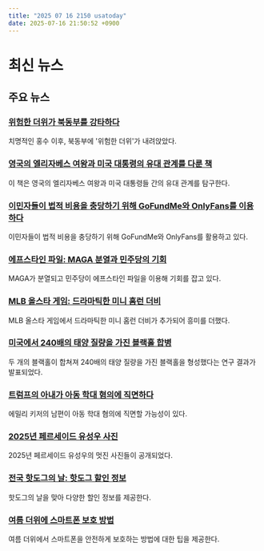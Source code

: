 ```yaml
---
title: "2025 07 16 2150 usatoday"
date: 2025-07-16 21:50:52 +0900
---
```


# 최신 뉴스

## 주요 뉴스
### [위험한 더위가 북동부를 강타하다](https://www.usatoday.com/story/news/nation/2025/07/16/heat-advisory-northeast-national-hurricane-center-gulf/85235629007/)
치명적인 홍수 이후, 북동부에 '위험한 더위'가 내려앉았다.
### [영국의 엘리자베스 여왕과 미국 대통령의 유대 관계를 다룬 책](https://www.usatoday.com/story/news/politics/2025/07/16/queen-elizabeth-us-presidents-bond-book/84533324007/)
이 책은 영국의 엘리자베스 여왕과 미국 대통령들 간의 유대 관계를 탐구한다.
### [이민자들이 법적 비용을 충당하기 위해 GoFundMe와 OnlyFans를 이용하다](https://www.usatoday.com/story/news/nation/2025/07/16/immigrants-gofundme-onlyfans-legal-fees/84597259007/)
이민자들이 법적 비용을 충당하기 위해 GoFundMe와 OnlyFans를 활용하고 있다.
### [에프스타인 파일: MAGA 분열과 민주당의 기회](https://www.usatoday.com/story/news/politics/2025/07/15/jeffrey-epstein-client-list-files-trump-latest/85215158007/)
MAGA가 분열되고 민주당이 에프스타인 파일을 이용해 기회를 잡고 있다.
### [MLB 올스타 게임: 드라마틱한 미니 홈런 더비](https://www.usatoday.com/story/sports/mlb/columnist/gabe-lacques/2025/07/16/mlb-all-star-game-tiebreaker-atlanta/85230360007/)
MLB 올스타 게임에서 드라마틱한 미니 홈런 더비가 추가되어 흥미를 더했다.
### [미국에서 240배의 태양 질량을 가진 블랙홀 합병](https://www.usatoday.com/story/news/nation/2025/07/16/black-hole-merger-gravitational-waves/85189400007/)
두 개의 블랙홀이 합쳐져 240배의 태양 질량을 가진 블랙홀을 형성했다는 연구 결과가 발표되었다.
### [트럼프의 아내가 아동 학대 혐의에 직면하다](https://www.usatoday.com/story/news/nation/2025/07/16/brady-kiser-child-abuse-charge-recommended-police/85235237007/)
에밀리 키저의 남편이 아동 학대 혐의에 직면할 가능성이 있다.
### [2025년 페르세이드 유성우 사진](https://www.usatoday.com/picture-gallery/news/nation/2025/07/16/perseid-meteor-shower-photos/85236180007/)
2025년 페르세이드 유성우의 멋진 사진들이 공개되었다.
### [전국 핫도그의 날: 핫도그 할인 정보](https://www.usatoday.com/story/money/food/2025/07/16/national-hot-dog-day-2025-free-hot-dogs/84635390007/)
핫도그의 날을 맞아 다양한 할인 정보를 제공한다.
### [여름 더위에 스마트폰 보호 방법](https://www.usatoday.com/story/tech/2025/07/15/summer-heat-damage-smartphone/85208072007/)
여름 더위에서 스마트폰을 안전하게 보호하는 방법에 대한 팁을 제공한다.